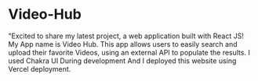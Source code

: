 # Video-Hub
"Excited to share my latest project, a web application built with React JS! My App name is Video Hub. This app allows users to easily search and upload their favorite Videos, using an external API to populate the results. I used Chakra UI During development And I deployed this website using Vercel deployment.
